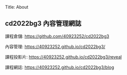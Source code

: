 Title: About

## cd2022bg3 內容管理網誌

課程倉儲: <a href="https://github.com/40923252/cd2022bg3/">https://github.com/40923252/cd2022bg3</a>

內容管理: <a href="https://40923252.github.io/cd2022bg3/">https://40923252.github.io/cd2022bg3/</a>

課程投影片: <a href="https://40923252.github.io/cd2022bg3/reveal">https://40923252.github.io/cd2022bg3/reveal</a>

課程網誌: <a href="https://40923252.github.io/cd2022bg3/blog">https://40923252.github.io/cd2022bg3/blog</a>








